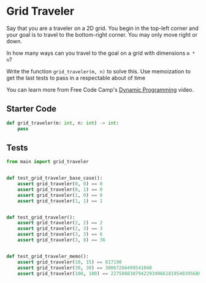 # Grid Traveler





Say that you are a traveler on a 2D grid. You begin in the top-left corner and your goal is to travel to the bottom-right corner. You may only move right or down.

In how many ways can you travel to the goal on a grid with dimensions `m * n`?

Write the function `grid_traveler(m, n)` to solve this. Use memoization to get the last tests to pass in a respectable about of time

You can learn more from Free Code Camp's [Dynamic Programming](https://www.youtube.com/watch?v=oBt53YbR9Kk) video.

## Starter Code
```python
def grid_traveler(m: int, n: int) -> int:
    pass
```

## Tests
```python
from main import grid_traveler


def test_grid_traveler_base_case():
    assert grid_traveler(0, 0) == 0
    assert grid_traveler(0, 1) == 0
    assert grid_traveler(1, 0) == 0
    assert grid_traveler(1, 1) == 1


def test_grid_traveler():
    assert grid_traveler(2, 2) == 2
    assert grid_traveler(2, 3) == 3
    assert grid_traveler(3, 3) == 6
    assert grid_traveler(3, 8) == 36


def test_grid_traveler_memo():
    assert grid_traveler(10, 15) == 817190
    assert grid_traveler(30, 30) == 30067266499541040
    assert grid_traveler(100, 100) == 22750883079422934966181954039568885395604168260154104734000
```
